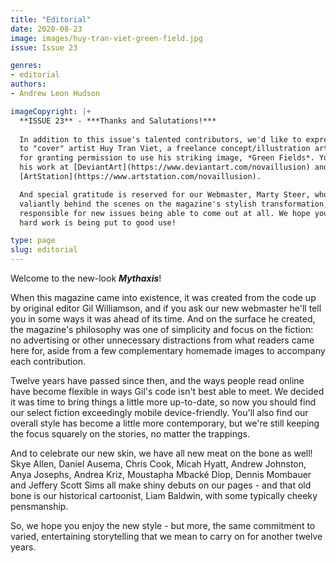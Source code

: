 ```yaml
---
title: "Editorial"
date: 2020-08-23
image: images/huy-tran-viet-green-field.jpg
issue: Issue 23

genres:
- editorial
authors:
- Andrew Leon Hudson

imageCopyright: |+
  **ISSUE 23** - ***Thanks and Salutations!*** 
  
  In addition to this issue's talented contributors, we'd like to express our particular thanks
  to "cover" artist Huy Tran Viet, a freelance concept/illustration artist from Danang, Vietnam,
  for granting permission to use his striking image, *Green Fields*. You can see more of 
  his work at [DeviantArt](https://www.deviantart.com/novaillusion) and 
  [ArtStation](https://www.artstation.com/novaillusion).

  And special gratitude is reserved for our Webmaster, Marty Steer, who has not only struggled
  valiantly behind the scenes on the magazine's stylish transformation, but is largely 
  responsible for new issues being able to come out at all. We hope you'll agree his 
  hard work is being put to good use!

type: page
slug: editorial
---
```


Welcome to the new-look ***Mythaxis***!

When this magazine came into existence, it was created from the code up by original editor Gil Williamson, and if you ask our new webmaster he'll tell you in some ways it was ahead of its time. And on the surface he created, the magazine's philosophy was one of simplicity and focus on the fiction: no advertising or other unnecessary distractions from what readers came here for, aside from a few complementary homemade images to accompany each contribution.

Twelve years have passed since then, and the ways people read online have become flexible in ways Gil's code isn't best able to meet. We decided it was time to bring things a little more up-to-date, so now you should find our select fiction exceedingly mobile device-friendly. You'll also find our overall style has become a little more contemporary, but we're still keeping the focus squarely on the stories, no matter the trappings.

And to celebrate our new skin, we have all new meat on the bone as well! Skye Allen, Daniel Ausema, Chris Cook, Micah Hyatt, Andrew Johnston, Anya Josephs, Andrea Kriz, Moustapha Mbacké Diop, Dennis Mombauer and Jeffery Scott Sims all make shiny debuts on our pages - and that old bone is our historical cartoonist, Liam Baldwin, with some typically cheeky pensmanship.

So, we hope you enjoy the new style - but more, the same commitment to varied, entertaining storytelling that we mean to carry on for another twelve years.
